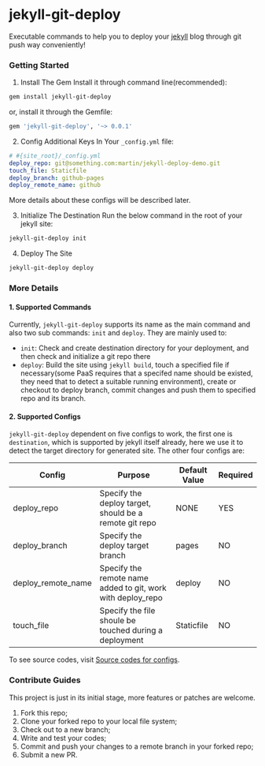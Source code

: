 jekyll-git-deploy
========
Executable commands to help you to deploy your [jekyll](http://jekyllrb.com/) blog through git push way conveniently!

### Getting Started
1. Install The Gem
  Install it through command line(recommended):
  ```sh
  gem install jekyll-git-deploy
  ```
  or, install it through the Gemfile:
  ```ruby
  gem 'jekyll-git-deploy', '~> 0.0.1'
```

2. Config Additional Keys In Your `_config.yml` file:
  ```yaml
  # #{site_root}/_config.yml
  deploy_repo: git@something.com:martin/jekyll-deploy-demo.git
  touch_file: Staticfile
  deploy_branch: github-pages
  deploy_remote_name: github
  ```
  More details about these configs will be described later.

3. Initialize The Destination
  Run the below command in the root of your jekyll site:
  ```sh
  jekyll-git-deploy init
  ```

4. Deploy The Site
  ```sh
  jekyll-git-deploy deploy
  ```

### More Details
#### 1. Supported Commands
Currently, `jekyll-git-deploy` supports its name as the main command and also two sub commands: `init` and `deploy`. They are mainly used to:

* `init`: Check and create destination directory for your deployment, and then check and initialize a git repo there
* `deploy`: Build the site using `jekyll build`, touch a specified file if necessary(some PaaS requires that a specifed name should be existed, they need that to detect a suitable running environment), create or checkout to deploy branch, commit changes and push them to specified repo and its branch.

#### 2. Supported Configs
`jekyll-git-deploy` dependent on five configs to work, the first one is `destination`, which is supported by jekyll itself already, here we use it to detect the target directory for generated site. The other four configs are:

| Config             | Purpose                                                     | Default Value | Required |
| --------           | --------                                                    | --------      | -------- |
| deploy_repo        | Specify the deploy target, should be a remote git repo      | NONE          | YES      |
| deploy_branch      | Specify the deploy target branch                            | pages         | NO       |
| deploy_remote_name | Specify the remote name added to git, work with deploy_repo | deploy        | NO       |
| touch_file         | Specify the file shoule be touched during a deployment      | Staticfile    | NO       |

To see source codes, visit [Source codes for configs](./lib/helpers/common_tasks.rb).

### Contribute Guides
This project is just in its initial stage, more features or patches are welcome.

1. Fork this repo;
2. Clone your forked repo to your local file system;
3. Check out to a new branch;
4. Write and test your codes;
5. Commit and push your changes to a remote branch in your forked repo;
6. Submit a new PR.
